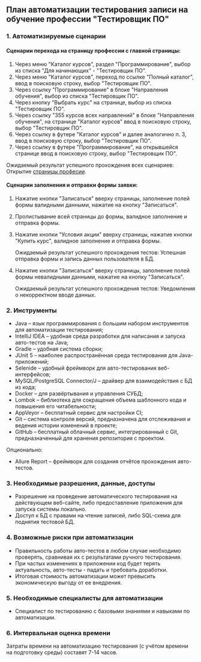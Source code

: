 
## План автоматизации тестирования записи на обучение профессии "Тестировщик ПО"

### 1. Автоматизируемые сценарии

#### Сценарии перехода на страницу профессии с главной страницы:

1. Через меню "Каталог курсов", раздел "Программирование",
      выбор из списка "Для начинающих" - "Тестировщик ПО".
2. Через меню "Каталог курсов", переход по ссылке "Полный каталог",
      ввод в поисковую строку, выбор "Тестировщик ПО".
3. Через ссылку "Программирование" в блоке "Направления обучения",
   выбор из списка "Тестировщик ПО".
4. Через кнопку "Выбрать курс" на странице, выбор из списка "Тестировщик ПО".
5. Через ссылку "355 курсов всех направлений" в блоке "Направления обучения", на странице "Каталог курсов" ввод в поисковую строку, выбор "Тестировщик ПО".
6. Через ссылку в футере "Каталог курсов" и далее аналогично п. 3, ввод в поисковую строку, выбор "Тестировщик ПО".
7. Через ссылку в футере "Программирование", на открывшейся странице ввод в поисковую строку, выбор "Тестировщик ПО".

Ожидаемый результат успешного прохождения всех сценариев: Открытие [страницы професии](https://netology.ru/programs/qa).

#### Сценарии заполнения и отправки формы заявки:

1. Нажатие кнопки "Записаться" вверху страницы, заполнение полей формы валидными данными,
   нажатие на кнопку "Записаться".
2. Пролистывание всей страницы до формы, валидное заполнение и отправка формы.
3. Нажатие кнопки "Условия акции" вверху страницы, нажатие кнопки "Купить курс",
   валидное заполнение и отправка формы. 
   
   Ожидаемый результат успешного прохождения тестов: Успешная отправка формы и запись данных пользователя в БД.

4. Нажатие кнопки "Записаться" вверху страницы, заполнение полей формы невалидными данными,
   нажатие на кнопку "Записаться".

   Ожидаемый результат успешного прохождения тестов: Уведомления о некорректном вводе данных.


### 2. Инструменты
* Java – язык программирования с большим набором инструментов для автоматизации тестирования;
* IntelliJ IDEA – удобная среда разработки для написания и запуска авто-тестов на Java;
* Gradle – удобная система сборки;
* JUnit 5 – наиболее распространённая среда тестирования для Java-приложений;
* Selenide – удобный фреймворк для авто-тестирования веб-интерфейсов;
* MySQL/PostgreSQL Connector/J – драйвер для взаимодействия с БД из кода;
* Docker – для развёртывания и управления СУБД;
* Lombok – библиотека для сокращения объема шаблонного кода и повышения его читабельности;
* AppVeyor – бесплатный сервис для настройки CI;
* Git – система контроля версий, предназначена для отслеживания и ведения истории изменений в проекте;
* GitHub – бесплатный облачный сервис, интегрированный с Git, предназначенный для хранения репозитория с проектом.

Опционально:
* Allure Report – фреймворк для создания отчётов прохождения авто-тестов.

### 3. Необходимые разрешения, данные, доступы

* Разрешение на проведение автоматического тестирования на действующем веб-сайте,
  либо предоставление приложения для запуска системы локально.
* Доступ к БД с правами на чтение записей, либо SQL-схема для поднятия тестовой БД.

### 4. Возможные риски при автоматизации
* Правильность работы авто-тестов в любом случае необходимо проверять, сравнивая их с результатами ручного тестирования.
* При частых изменениях в приложении код будет терять актуальность, авто-тесты - падать и требовать доработки.
* Итоговая стоимость автоматизации может превысить экономическую выгоду от ее внедрения.

### 5. Необходимые специалисты для автоматизации

* Специалист по тестированию с базовыми знаниями и навыками по автоматизации.

### 6. Интервальная оценка времени

Затраты времени на автоматизацию тестирования (с учётом времени на подготовку среды) составят 7-14 часов.